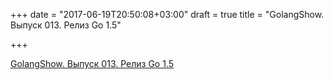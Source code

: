 +++
date = "2017-06-19T20:50:08+03:00"
draft = true
title = "GolangShow. Выпуск 013. Релиз Go 1.5"

+++

<p><a href="http://golangshow.com/episode/2015/08-20-013/">GolangShow. Выпуск 013. Релиз Go 1.5</a></p>